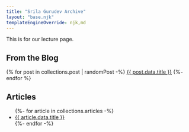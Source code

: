 ```yaml
---
title: "Srila Gurudev Archive"
layout: "base.njk"
templateEngineOverride: njk,md
---
```


This is for our lecture page.

## From the Blog

{% for post in collections.post | randomPost -%}
<a href="{{ post.data.url }}">{{ post.data.title }}</a>
{%- endfor %}

## Articles

<ul>
{%- for article in collections.articles -%}
<li><a href="{{ article.url }}">{{ article.data.title }}</a></li>
{%- endfor -%}
</ul>

